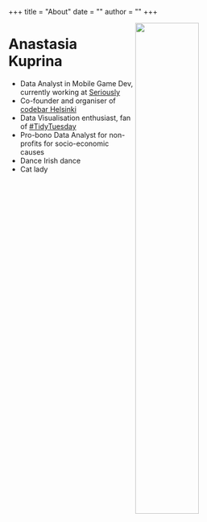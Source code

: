 +++
title = "About"
date = ""
author = ""
+++
<link rel="stylesheet" href="https://maxcdn.bootstrapcdn.com/font-awesome/4.7.0/css/font-awesome.min.css">
<img src = '/img/me_wed.JPG' width = 50% align= 'right'/>

# Anastasia Kuprina

<p align = 'left' width = 50%> 
<ul>
<li>Data Analyst in Mobile Game Dev, currently working at <a href = 'https://seriously.com'>Seriously</a>
<li>Co-founder and organiser of <a href = 'https://codebar.io/helsinki'>codebar Helsinki</a>
<li>Data Visualisation enthusiast, fan of <a href = '/tags/tidytuesday/'>#TidyTuesday</a> </li>
<li>Pro-bono Data Analyst for non-profits for socio-economic causes
<li>Dance Irish dance
<li>Cat lady
<ul/></p>

<div class="wrapper">
<a target="_blank" href="https://twitter.com/Kuprinasha"><i class="fa fa-3x fa-twitter-square"></i></a>
<a target="_blank" href="https://www.linkedin.com/in/anastasiakuprina/"><i class="fa fa-3x fa-linkedin-square"></i></a>
<a target ="_blank" href = "https://github.com/kuprinaga"><i class="fa fa-3x fa-github-square"></i></a>
</div>
